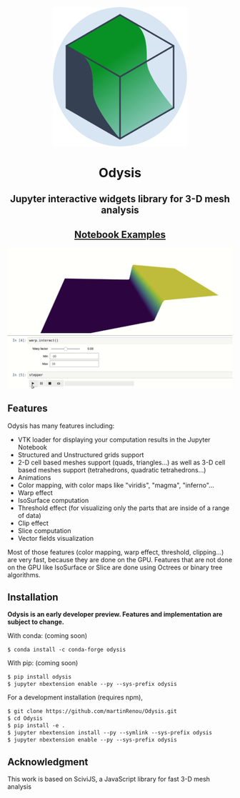 <p align="center"><img width="300" src="images/icon.PNG"></p>
<h1 align="center">Odysis</h1>
<h2 align="center"> Jupyter interactive widgets library for 3-D mesh analysis
<h2 align="center"><a href="https://github.com/martinRenou/Odysis_examples">Notebook Examples</a></h1>

<p align="center"><img src="images/odysis.gif"></p>

Features
--------

Odysis has many features including:

- VTK loader for displaying your computation results in the Jupyter Notebook
- Structured and Unstructured grids support
- 2-D cell based meshes support (quads, triangles...) as well as 3-D cell based meshes support (tetrahedrons, quadratic tetrahedrons...)
- Animations
- Color mapping, with color maps like "viridis", "magma", "inferno"...
- Warp effect
- IsoSurface computation
- Threshold effect (for visualizing only the parts that are inside of a range of data)
- Clip effect
- Slice computation
- Vector fields visualization

Most of those features (color mapping, warp effect, threshold, clipping...) are very fast, because they are done on the GPU. Features that are not done on the GPU like IsoSurface or Slice are done using Octrees or binary tree algorithms.

Installation
------------

**Odysis is an early developer preview. Features and implementation are subject to change.**

With conda: (coming soon)

    $ conda install -c conda-forge odysis

With pip: (coming soon)

    $ pip install odysis
    $ jupyter nbextension enable --py --sys-prefix odysis


For a development installation (requires npm),

    $ git clone https://github.com/martinRenou/Odysis.git
    $ cd Odysis
    $ pip install -e .
    $ jupyter nbextension install --py --symlink --sys-prefix odysis
    $ jupyter nbextension enable --py --sys-prefix odysis

Acknowledgment
--------------

This work is based on SciviJS, a JavaScript library for fast 3-D mesh analysis

